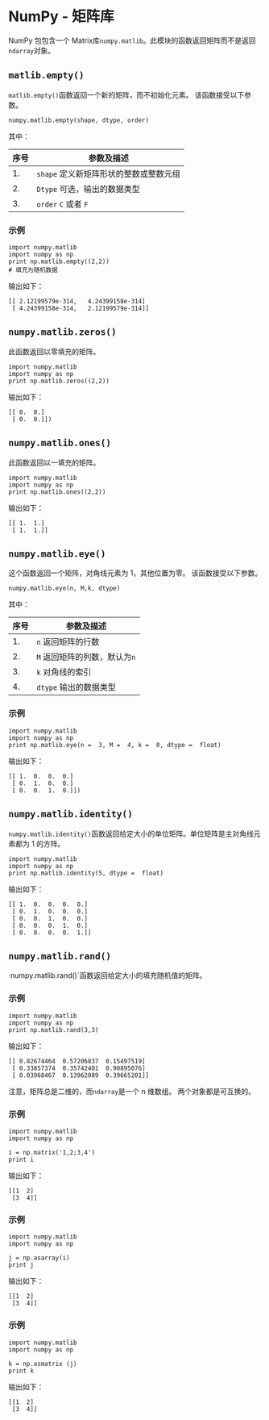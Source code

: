

# NumPy - 矩阵库

NumPy 包包含一个 Matrix库`numpy.matlib`。此模块的函数返回矩阵而不是返回`ndarray`对象。


## `matlib.empty()`

`matlib.empty()`函数返回一个新的矩阵，而不初始化元素。 该函数接受以下参数。

```
numpy.matlib.empty(shape, dtype, order)

```

其中：

| 序号 | 参数及描述 |
| --- | --- |
| 1. | `shape` 定义新矩阵形状的整数或整数元组 |
| 2. | `Dtype` 可选，输出的数据类型 |
| 3. | `order` `C` 或者 `F` |

### 示例

```
import numpy.matlib 
import numpy as np 
print np.matlib.empty((2,2))  
# 填充为随机数据
```

输出如下：

```
[[ 2.12199579e-314,   4.24399158e-314] 
 [ 4.24399158e-314,   2.12199579e-314]] 

```

## `numpy.matlib.zeros()`

此函数返回以零填充的矩阵。

```
import numpy.matlib 
import numpy as np 
print np.matlib.zeros((2,2))  
```

输出如下：

```
[[ 0.  0.] 
 [ 0.  0.]]) 

```

## `numpy.matlib.ones()`

此函数返回以一填充的矩阵。

```
import numpy.matlib 
import numpy as np 
print np.matlib.ones((2,2))
```

输出如下：

```
[[ 1.  1.] 
 [ 1.  1.]] 

```

## `numpy.matlib.eye()`

这个函数返回一个矩阵，对角线元素为 1，其他位置为零。 该函数接受以下参数。

```
numpy.matlib.eye(n, M,k, dtype)

```

其中：

| 序号 | 参数及描述 |
| --- | --- |
| 1. | `n` 返回矩阵的行数 |
| 2. | `M` 返回矩阵的列数，默认为`n` |
| 3. | `k` 对角线的索引 |
| 4. | `dtype` 输出的数据类型 |

### 示例

```
import numpy.matlib 
import numpy as np 
print np.matlib.eye(n =  3, M =  4, k =  0, dtype =  float)
```

输出如下：

```
[[ 1.  0.  0.  0.] 
 [ 0.  1.  0.  0.] 
 [ 0.  0.  1.  0.]]) 

```

## `numpy.matlib.identity()`

`numpy.matlib.identity()`函数返回给定大小的单位矩阵。单位矩阵是主对角线元素都为 1 的方阵。

```
import numpy.matlib 
import numpy as np 
print np.matlib.identity(5, dtype =  float)
```

输出如下：

```
[[ 1.  0.  0.  0.  0.] 
 [ 0.  1.  0.  0.  0.] 
 [ 0.  0.  1.  0.  0.] 
 [ 0.  0.  0.  1.  0.] 
 [ 0.  0.  0.  0.  1.]] 

```

## `numpy.matlib.rand()`

·numpy.matlib.rand()`函数返回给定大小的填充随机值的矩阵。

### 示例

```
import numpy.matlib 
import numpy as np 
print np.matlib.rand(3,3)
```

输出如下：

```
[[ 0.82674464  0.57206837  0.15497519] 
 [ 0.33857374  0.35742401  0.90895076] 
 [ 0.03968467  0.13962089  0.39665201]]

```

注意，矩阵总是二维的，而`ndarray`是一个 n 维数组。 两个对象都是可互换的。

### 示例

```
import numpy.matlib 
import numpy as np  

i = np.matrix('1,2;3,4')  
print i 
```

输出如下：

```
[[1  2] 
 [3  4]]

```

### 示例

```
import numpy.matlib 
import numpy as np  

j = np.asarray(i)  
print j 
```

输出如下：

```
[[1  2] 
 [3  4]] 

```

### 示例

```
import numpy.matlib 
import numpy as np  

k = np.asmatrix (j)  
print k
```

输出如下：

```
[[1  2] 
 [3  4]]

```


